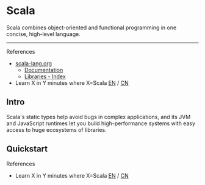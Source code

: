 # Scala

Scala combines object-oriented and functional programming in one concise, high-level language.

---

References

- [scala-lang.org](https://www.scala-lang.org)
    - [Documentation](https://docs.scala-lang.org)
    - [Libraries - Index](https://index.scala-lang.org)
- Learn X in Y minutes where X=Scala [EN](https://learnxinyminutes.com/docs/scala) / [CN](https://learnxinyminutes.com/docs/zh-cn/scala-cn)

## Intro

Scala's static types help avoid bugs in complex applications,
and its JVM and JavaScript runtimes let you build high-performance systems with easy access to huge ecosystems of libraries.

## Quickstart

References

- Learn X in Y minutes where X=Scala [EN](https://learnxinyminutes.com/docs/scala) / [CN](https://learnxinyminutes.com/docs/zh-cn/scala-cn)
